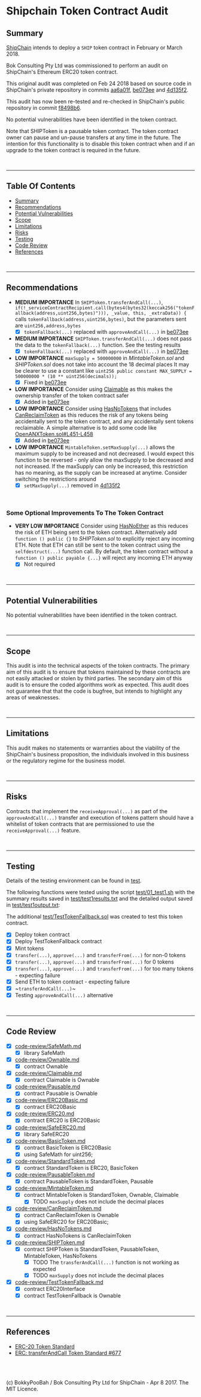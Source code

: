 # Shipchain Token Contract Audit

## Summary

[ShipChain](https://shipchain.io/) intends to deploy a `SHIP` token contract in February or March 2018.

Bok Consulting Pty Ltd was commissioned to perform an audit on ShipChain's Ethereum ERC20 token contract.

This original audit was completed on Feb 24 2018 based on source code in ShipChain's private repository in commits
[aa6a01f](https://github.com/ShipChain/contracts/commit/aa6a01fbff64d62ecb5acbb166f633a942905f20),
[be073ee](https://github.com/ShipChain/contracts/commit/be073eef83f861d61452372c97a0a568964c03dc) and
[4d135f2](https://github.com/ShipChain/contracts/commit/4d135f276c345c5750d5af290a2fd0d595ed16ef).

This audit has now been re-tested and re-checked in ShipChain's public repository in commit
[f8498b6](https://github.com/ShipChain/SHIPToken/commit/f8498b6747bfe4f82957257f90e8c3ff7b9314e2).

No potential vulnerabilities have been identified in the token contract.

Note that SHIPToken is a pausable token contract. The token contract owner can pause and un-pause transfers at any
time in the future. The intention for this functionality is to disable this token contract when and if an upgrade to the
token contract is required in the future.

<br />

<hr />

## Table Of Contents

* [Summary](#summary)
* [Recommendations](#recommendations)
* [Potential Vulnerabilities](#potential-vulnerabilities)
* [Scope](#scope)
* [Limitations](#limitations)
* [Risks](#risks)
* [Testing](#testing)
* [Code Review](#code-review)
* [References](#references)

<br />

<hr />

## Recommendations

* **MEDIUM IMPORTANCE** In `SHIPToken.transferAndCall(...)`,
  `if(!_serviceContractRecipient.call(bytes4(bytes32(keccak256("tokenFallback(address,uint256,bytes)"))), _value, this, _extraData)) {`
  calls `tokenFallback(address,uint256,bytes)`, but the parameters sent are `uint256,address,bytes`
  * [x] `tokenFallback(...)` replaced with `approveAndCall(...)` in [be073ee](https://github.com/ShipChain/contracts/commit/be073eef83f861d61452372c97a0a568964c03dc)
* **MEDIUM IMPORTANCE** `SHIPToken.transferAndCall(...)` does not pass the data to the `tokenFallback(...)` function. See the testing results
  * [x] `tokenFallback(...)` replaced with `approveAndCall(...)` in [be073ee](https://github.com/ShipChain/contracts/commit/be073eef83f861d61452372c97a0a568964c03dc)
* **LOW IMPORTANCE** `maxSupply = 500000000` in *MintableToken.sol* and *SHIPToken.sol* does not take into account the 18 decimal places
  It may be clearer to use a constant like `uint256 public constant MAX_SUPPLY = 500000000 * (10 ** uint256(decimals));`
  * [x] Fixed in [be073ee](https://github.com/ShipChain/contracts/commit/be073eef83f861d61452372c97a0a568964c03dc)
* **LOW IMPORTANCE** Consider using [Claimable](https://github.com/OpenZeppelin/zeppelin-solidity/blob/master/contracts/ownership/Claimable.sol)
  as this makes the ownership transfer of the token contract safer
  * [x] Added in [be073ee](https://github.com/ShipChain/contracts/commit/be073eef83f861d61452372c97a0a568964c03dc)
* **LOW IMPORTANCE** Consider using [HasNoTokens](https://github.com/OpenZeppelin/zeppelin-solidity/blob/master/contracts/ownership/HasNoTokens.sol)
  that includes [CanReclaimToken](https://github.com/OpenZeppelin/zeppelin-solidity/blob/master/contracts/ownership/CanReclaimToken.sol)
  as this reduces the risk of any tokens being accidentally sent to the token contract, and any accidentally sent tokens reclaimable. A
  simple alternative is to add some code like
  [OpenANXToken.sol#L451-L458](https://github.com/openanx/OpenANXToken/blob/master/contracts/OpenANXToken.sol#L451-L458)
  * [x] Added in [be073ee](https://github.com/ShipChain/contracts/commit/be073eef83f861d61452372c97a0a568964c03dc)
* **LOW IMPORTANCE** `MintableToken.setMaxSupply(...)` allows the maximum supply to be increased and not decreased. I would expect this
  function to be reversed - only allow the maxSupply to be decreased and not increased. If the maxSupply can only be increased, this
  restriction has no meaning, as the supply can be increased at anytime. Consider switching the restrictions around
  * [x] `setMaxSupply(...)` removed in [4d135f2](https://github.com/ShipChain/contracts/commit/4d135f276c345c5750d5af290a2fd0d595ed16ef)

<br />

### Some Optional Improvements To The Token Contract

* **VERY LOW IMPORTANCE** Consider using [HasNoEther](https://github.com/OpenZeppelin/zeppelin-solidity/blob/master/contracts/ownership/HasNoEther.sol)
  as this reduces the risk of ETH being sent to the token contract. Alternatively add `function () public {}` to *SHIPToken.sol* to explicitly
  reject any incoming ETH. Note that ETH can still be sent to the token contract using the `selfdestruct(...)` function call. By default,
  the token contract without a `function () public payable {...}` will reject any incoming ETH anyway
  * [x] Not required

<br />

<hr />

## Potential Vulnerabilities

No potential vulnerabilities have been identified in the token contract.

<br />

<hr />

## Scope

This audit is into the technical aspects of the token contracts. The primary aim of this audit is to ensure that tokens
maintained by these contracts are not easily attacked or stolen by third parties. The secondary aim of this audit is to
ensure the coded algorithms work as expected. This audit does not guarantee that that the code is bugfree, but intends to
highlight any areas of weaknesses.

<br />

<hr />

## Limitations

This audit makes no statements or warranties about the viability of the ShipChain's business proposition, the individuals
involved in this business or the regulatory regime for the business model.

<br />

<hr />

## Risks

Contracts that implement the `receiveApproval(...)` as part of the `approveAndCall(...)` transfer and execution of tokens
pattern should have a whitelist of token contracts that are permissioned to use the `receiveApproval(...)` feature.

<br />

<hr />

## Testing

Details of the testing environment can be found in [test](test).

The following functions were tested using the script [test/01_test1.sh](test/01_test1.sh) with the summary results saved
in [test/test1results.txt](test/test1results.txt) and the detailed output saved in [test/test1output.txt](test/test1output.txt):

The additional [test/TestTokenFallback.sol](test/TestTokenFallback.sol) was created
to test this token contract.

* [x] Deploy token contract
* [x] Deploy TestTokenFallback contract
* [x] Mint tokens
* [x] `transfer(...)`, `approve(...)` and `transferFrom(...)` for non-0 tokens
* [x] `transfer(...)`, `approve(...)` and `transferFrom(...)` for 0 tokens
* [x] `transfer(...)`, `approve(...)` and `transferFrom(...)` for too many tokens - expecting failure
* [x] Send ETH to token contract - expecting failure
* [x] ~`transferAndCall(...)`~
* [x] Testing `approveAndCall(...)` alternative

<br />

<hr />

## Code Review

* [x] [code-review/SafeMath.md](code-review/SafeMath.md)
  * [x] library SafeMath
* [x] [code-review/Ownable.md](code-review/Ownable.md)
  * [x] contract Ownable
* [x] [code-review/Claimable.md](code-review/Claimable.md)
  * [x] contract Claimable is Ownable
* [x] [code-review/Pausable.md](code-review/Pausable.md)
  * [x] contract Pausable is Ownable
* [x] [code-review/ERC20Basic.md](code-review/ERC20Basic.md)
  * [x] contract ERC20Basic
* [x] [code-review/ERC20.md](code-review/ERC20.md)
  * [x] contract ERC20 is ERC20Basic
* [x] [code-review/SafeERC20.md](code-review/SafeERC20.md)
  * [x] library SafeERC20
* [x] [code-review/BasicToken.md](code-review/BasicToken.md)
  * [x] contract BasicToken is ERC20Basic
  * [x]   using SafeMath for uint256;
* [x] [code-review/StandardToken.md](code-review/StandardToken.md)
  * [x] contract StandardToken is ERC20, BasicToken
* [x] [code-review/PausableToken.md](code-review/PausableToken.md)
  * [x] contract PausableToken is StandardToken, Pausable
* [x] [code-review/MintableToken.md](code-review/MintableToken.md)
  * [x] contract MintableToken is StandardToken, Ownable, Claimable
    * [x] TODO `maxSupply` does not include the decimal places
* [x] [code-review/CanReclaimToken.md](code-review/CanReclaimToken.md)
  * [x] contract CanReclaimToken is Ownable
  * [x]   using SafeERC20 for ERC20Basic;
* [x] [code-review/HasNoTokens.md](code-review/HasNoTokens.md)
  * [x] contract HasNoTokens is CanReclaimToken
* [x] [code-review/SHIPToken.md](code-review/SHIPToken.md)
  * [x] contract SHIPToken is StandardToken, PausableToken, MintableToken, HasNoTokens
    * [x] TODO The `transferAndCall(...)` function is not working as expected
    * [x] TODO `maxSupply` does not include the decimal places
* [x] [code-review/TestTokenFallback.md](code-review/TestTokenFallback.md)
  * [x] contract ERC20Interface
  * [x] contract TestTokenFallback is Ownable

<br />

<hr />

## References

* [ERC-20 Token Standard](https://github.com/ethereum/EIPs/blob/master/EIPS/eip-20.md)
* [ERC: transferAndCall Token Standard #677](https://github.com/ethereum/EIPs/issues/677)

<br />

<br />

(c) BokkyPooBah / Bok Consulting Pty Ltd for ShipChain - Apr 8 2017. The MIT Licence.